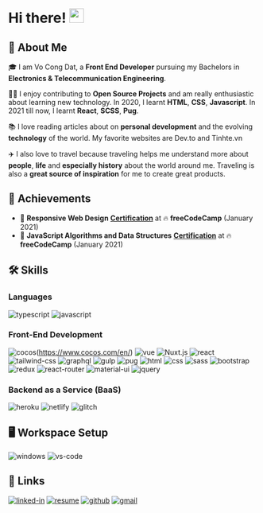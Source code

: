 # Hi there! <img src="https://media.giphy.com/media/hvRJCLFzcasrR4ia7z/giphy.gif" width="29px">

## 🚀 About Me

🎓 I am Vo Cong Dat, a **Front End Developer** pursuing my Bachelors in **Electronics & Telecommunication Engineering**.

👨‍💻 I enjoy contributing to **Open Source Projects** and am really enthusiastic about learning new technology. In 2020, I learnt **HTML**, **CSS**, **Javascript**. In 2021 till now, I learnt **React**, **SCSS**, **Pug**.

📚 I love reading articles about on **personal development** and the evolving **technology** of the world. My favorite websites are Dev.to and Tinhte.vn

✈️ I also love to travel because traveling helps me understand more about **people**, **life** and **especially history** about the world around me. Traveling is also a **great source of inspiration** for me to create great products.

## 🏅 Achievements

-   🥇 **Responsive Web Design** [**Certification**](https://www.freecodecamp.org/certification/vo-cong-dat/javascript-algorithms-and-data-structures) at 🔥 **freeCodeCamp** (January 2021)
-   🥈 **JavaScript Algorithms and Data Structures** [**Certification**](https://www.freecodecamp.org/certification/vo-cong-dat/responsive-web-design) at 🔥 **freeCodeCamp** (January 2021)

## 🛠️ Skills

### Languages

![typescript](https://img.shields.io/badge/TypeScript-3178C6?style=for-the-badge&logo=typescript&logoColor=white)
![javascript](https://img.shields.io/badge/JavaScript-323330?style=for-the-badge&logo=javascript&logoColor=F7DF1E)

### Front-End Development

![cocos](https://img.shields.io/badge/Cocos-FFF?style=for-the-badge&logo=Cocos&logoColor=55C2E1)(https://www.cocos.com/en/)
![vue](https://img.shields.io/badge/Vue.js-20232A?style=for-the-badge&logo=Vue.js&logoColor=4FC08D)
![Nuxt.js](https://img.shields.io/badge/Nuxt.js-20232A?style=for-the-badge&logo=Nuxt.js&logoColor=00DC82)
![react](https://img.shields.io/badge/React-20232A?style=for-the-badge&logo=react&logoColor=61DAFB)
![tailwind-css](https://img.shields.io/badge/tailwind_css-06B6D4?style=for-the-badge&logo=tailwind-css&logoColor=white)
![graphql](https://img.shields.io/badge/GraphQL-E434AA?style=for-the-badge&logo=graphql&logoColor=white)
![gulp](https://img.shields.io/badge/gulp-EB4A4B?style=for-the-badge&logo=Gulp&logoColor=white)
![pug](https://img.shields.io/badge/Pug-A86454?style=for-the-badge&logo=pug&logoColor=white)
![html](https://img.shields.io/badge/HTML5-E34F26?style=for-the-badge&logo=html5&logoColor=white)
![css](https://img.shields.io/badge/CSS3-1572B6?style=for-the-badge&logo=css3&logoColor=white)
![sass](https://img.shields.io/badge/SASS-CC6699?style=for-the-badge&logo=sass&logoColor=white)
![bootstrap](https://img.shields.io/badge/Bootstrap-563D7C?style=for-the-badge&logo=bootstrap&logoColor=white)
![redux](https://img.shields.io/badge/Redux-593D88?style=for-the-badge&logo=redux&logoColor=white)
![react-router](https://img.shields.io/badge/React_Router-CA4245?style=for-the-badge&logo=react-router&logoColor=white)
![material-ui](https://img.shields.io/badge/Material_UI-0081CB?style=for-the-badge&logo=material-ui&logoColor=white)
![jquery](https://img.shields.io/badge/jQuery-0769AD?style=for-the-badge&logo=jquery&logoColor=white)

### Backend as a Service (BaaS)

![heroku](https://img.shields.io/badge/Heroku-430098?style=for-the-badge&logo=heroku&logoColor=white)
![netlify](https://img.shields.io/badge/Netlify-00C7B7?style=for-the-badge&logo=netlify&logoColor=white)
![glitch](https://img.shields.io/badge/Glitch-E366A6?style=for-the-badge&logo=glitch&logoColor=white)

## 🖥️ Workspace Setup

![windows](https://img.shields.io/badge/Windows_10-0078D6?style=for-the-badge&logo=windows&logoColor=white)
![vs-code](https://img.shields.io/badge/VS_Code-007ACC?style=for-the-badge&logo=Visual-Studio-Code&logoColor=white)

## 🔗 Links

[![linked-in](https://img.shields.io/badge/Linked_In-0077B5?style=for-the-badge&logo=LinkedIn&logoColor=white)](https://www.linkedin.com/in/vocongdat/)
[![resume](https://img.shields.io/badge/Resume-4285F4?style=for-the-badge&logo=read-the-docs&logoColor=white)](https://www.linkedin.com/in/vocongdat/)
[![github](https://img.shields.io/badge/GitHub-000000?style=for-the-badge&logo=GitHub&logoColor=white)](https://github.com/vocongdat)
[![gmail](https://img.shields.io/badge/Gmail-D14836?style=for-the-badge&logo=Gmail&logoColor=white)](mailto:https://github.com/vocongdat)
